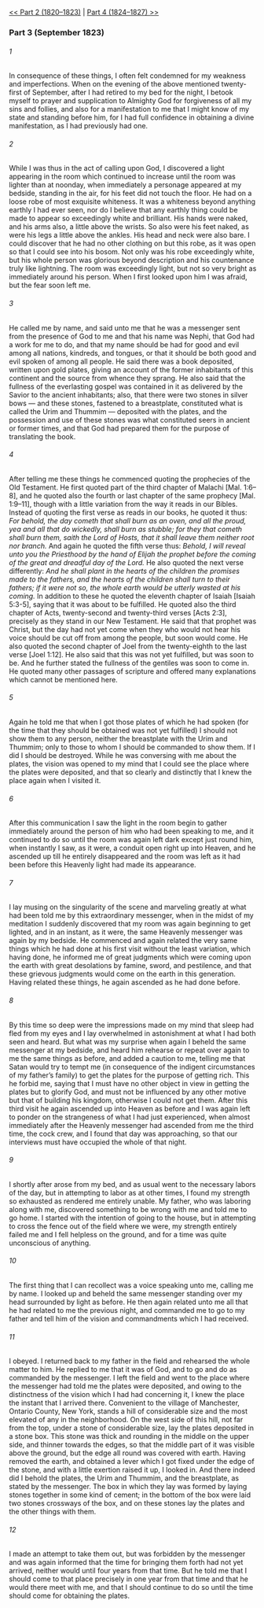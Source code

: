 [<< Part 2 (1820–1823)](Part%202%20(1820–1823))  |  [Part 4 (1824–1827) >>](Part%204%20(1824–1827))

### Part 3 (September 1823)
###### 1
In consequence of these things, I often felt condemned for my weakness and imperfections. When on the evening of the above mentioned twenty-first of September, after I had retired to my bed for the night, I betook myself to prayer and supplication to Almighty God for forgiveness of all my sins and follies, and also for a manifestation to me that I might know of my state and standing before him, for I had full confidence in obtaining a divine manifestation, as I had previously had one.

###### 2
While I was thus in the act of calling upon God, I discovered a light appearing in the room which continued to increase until the room was lighter than at noonday, when immediately a personage appeared at my bedside, standing in the air, for his feet did not touch the floor. He had on a loose robe of most exquisite whiteness. It was a whiteness beyond anything earthly I had ever seen, nor do I believe that any earthly thing could be made to appear so exceedingly white and brilliant. His hands were naked, and his arms also, a little above the wrists. So also were his feet naked, as were his legs a little above the ankles. His head and neck were also bare. I could discover that he had no other clothing on but this robe, as it was open so that I could see into his bosom. Not only was his robe exceedingly white, but his whole person was glorious beyond description and his countenance truly like lightning. The room was exceedingly light, but not so very bright as immediately around his person. When I first looked upon him I was afraid, but the fear soon left me.

###### 3
He called me by name, and said unto me that he was a messenger sent from the presence of God to me and that his name was Nephi, that God had a work for me to do, and that my name should be had for good and evil among all nations, kindreds, and tongues, or that it should be both good and evil spoken of among all people. He said there was a book deposited, written upon gold plates, giving an account of the former inhabitants of this continent and the source from whence they sprang. He also said that the fullness of the everlasting gospel was contained in it as delivered by the Savior to the ancient inhabitants; also, that there were two stones in silver bows — and these stones, fastened to a breastplate, constituted what is called the Urim and Thummim  — deposited with the plates, and the possession and use of these stones was what constituted seers in ancient or former times, and that God had prepared them for the purpose of translating the book.

###### 4
After telling me these things he commenced quoting the prophecies of the Old Testament. He first quoted part of the third chapter of Malachi [Mal. 1:6–8], and he quoted also the fourth or last chapter of the same prophecy [Mal. 1:9–11], though with a little variation from the way it reads in our Bibles. Instead of quoting the first verse as reads in our books, he quoted it thus: *For behold, the day cometh that shall burn as an oven, and all the proud, yea and all that do wickedly, shall burn as stubble; for they that cometh shall burn them, saith the Lord of Hosts, that it shall leave them neither root nor branch.* And again he quoted the fifth verse thus: *Behold, I will reveal unto you the Priesthood by the hand of Elijah the prophet before the coming of the great and dreadful day of the Lord.* He also quoted the next verse differently: *And he shall plant in the hearts of the children the promises made to the fathers, and the hearts of the children shall turn to their fathers; if it were not so, the whole earth would be utterly wasted at his coming.* In addition to these he quoted the eleventh chapter of Isaiah [Isaiah 5:3-5], saying that it was about to be fulfilled. He quoted also the third chapter of Acts, twenty-second and twenty-third verses [Acts 2:3], precisely as they stand in our New Testament. He said that that prophet was Christ, but the day had not yet come when they who would not hear his voice should be cut off from among the people, but soon would come. He also quoted the second chapter of Joel from the twenty-eighth to the last verse [Joel 1:12]. He also said that this was not yet fulfilled, but was soon to be. And he further stated the fullness of the gentiles was soon to come in. He quoted many other passages of scripture and offered many explanations which cannot be mentioned here.

###### 5
Again he told me that when I got those plates of which he had spoken (for the time that they should be obtained was not yet fulfilled) I should not show them to any person, neither the breastplate with the Urim and Thummim; only to those to whom I should be commanded to show them. If I did I should be destroyed. While he was conversing with me about the plates, the vision was opened to my mind that I could see the place where the plates were deposited, and that so clearly and distinctly that I knew the place again when I visited it.

###### 6
After this communication I saw the light in the room begin to gather immediately around the person of him who had been speaking to me, and it continued to do so until the room was again left dark except just round him, when instantly I saw, as it were, a conduit open right up into Heaven, and he ascended up till he entirely disappeared and the room was left as it had been before this Heavenly light had made its appearance.

###### 7
I lay musing on the singularity of the scene and marveling greatly at what had been told me by this extraordinary messenger, when in the midst of my meditation I suddenly discovered that my room was again beginning to get lighted, and in an instant, as it were, the same Heavenly messenger was again by my bedside. He commenced and again related the very same things which he had done at his first visit without the least variation, which having done, he informed me of great judgments which were coming upon the earth with great desolations by famine, sword, and pestilence, and that these grievous judgments would come on the earth in this generation. Having related these things, he again ascended as he had done before.

###### 8
By this time so deep were the impressions made on my mind that sleep had fled from my eyes and I lay overwhelmed in astonishment at what I had both seen and heard. But what was my surprise when again I beheld the same messenger at my bedside, and heard him rehearse or repeat over again to me the same things as before, and added a caution to me, telling me that Satan would try to tempt me (in consequence of the indigent circumstances of my father’s family) to get the plates for the purpose of getting rich. This he forbid me, saying that I must have no other object in view in getting the plates but to glorify God, and must not be influenced by any other motive but that of building his kingdom, otherwise I could not get them. After this third visit he again ascended up into Heaven as before and I was again left to ponder on the strangeness of what I had just experienced, when almost immediately after the Heavenly messenger had ascended from me the third time, the cock crew, and I found that day was approaching, so that our interviews must have occupied the whole of that night.

###### 9
I shortly after arose from my bed, and as usual went to the necessary labors of the day, but in attempting to labor as at other times, I found my strength so exhausted as rendered me entirely unable. My father, who was laboring along with me, discovered something to be wrong with me and told me to go home. I started with the intention of going to the house, but in attempting to cross the fence out of the field where we were, my strength entirely failed me and I fell helpless on the ground, and for a time was quite unconscious of anything.

###### 10
The first thing that I can recollect was a voice speaking unto me, calling me by name. I looked up and beheld the same messenger standing over my head surrounded by light as before. He then again related unto me all that he had related to me the previous night, and commanded me to go to my father and tell him of the vision and commandments which I had received.

###### 11
I obeyed. I returned back to my father in the field and rehearsed the whole matter to him. He replied to me that it was of God, and to go and do as commanded by the messenger. I left the field and went to the place where the messenger had told me the plates were deposited, and owing to the distinctness of the vision which I had had concerning it, I knew the place the instant that I arrived there. Convenient to the village of Manchester, Ontario County, New York, stands a hill of considerable size and the most elevated of any in the neighborhood. On the west side of this hill, not far from the top, under a stone of considerable size, lay the plates deposited in a stone box. This stone was thick and rounding in the middle on the upper side, and thinner towards the edges, so that the middle part of it was visible above the ground, but the edge all round was covered with earth. Having removed the earth, and obtained a lever which I got fixed under the edge of the stone, and with a little exertion raised it up, I looked in. And there indeed did I behold the plates, the Urim and Thummim, and the breastplate, as stated by the messenger. The box in which they lay was formed by laying stones together in some kind of cement; in the bottom of the box were laid two stones crossways of the box, and on these stones lay the plates and the other things with them.

###### 12
I made an attempt to take them out, but was forbidden by the messenger and was again informed that the time for bringing them forth had not yet arrived, neither would until four years from that time. But he told me that I should come to that place precisely in one year from that time and that he would there meet with me, and that I should continue to do so until the time should come for obtaining the plates.